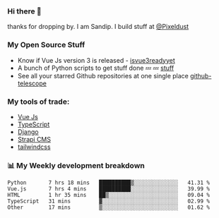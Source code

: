 ### Hi there 👋

thanks for dropping by.
I am Sandip. I build stuff at [@Pixeldust](github.com/pixeldust-in/)

###  **My Open Source Stuff**

 - Know if Vue Js version 3 is released -  [isvue3readyyet](https://github.com/sandiprb/isvue3readyyet)
 - A bunch of Python scripts to get stuff done 💤 💤 [stuff](https://github.com/sandiprb/stuff)
 - See all your starred Github repositories at one single place [github-telescope](https://github.com/sandiprb/github-telescope)



###  **My tools of trade:**
 - [Vue Js](https://github.com/vuejs/vue/)
 - [TypeScript](https://github.com/microsoft/TypeScript)
 - [Django](github.com/django/django)
 - [Strapi CMS](github.com/strapi/strapi)
 - [tailwindcss](https://github.com/tailwindlabs/tailwindcss)


###  📊 **My Weekly development breakdown**
<!--START_SECTION:waka-->
```text
Python       7 hrs 18 mins   ██████████▒░░░░░░░░░░░░░░   41.31 % 
Vue.js       7 hrs 4 mins    ██████████░░░░░░░░░░░░░░░   39.99 % 
HTML         1 hr 35 mins    ██▒░░░░░░░░░░░░░░░░░░░░░░   09.04 % 
TypeScript   31 mins         ▓░░░░░░░░░░░░░░░░░░░░░░░░   02.99 % 
Other        17 mins         ▒░░░░░░░░░░░░░░░░░░░░░░░░   01.62 % 
```
<!--END_SECTION:waka-->
